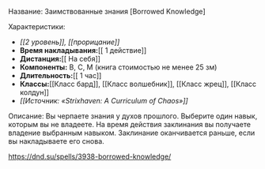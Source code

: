 Название: Заимствованные знания \[Borrowed Knowledge] 

Характеристики:
- *[[2 уровень]], [[прорицание]]*
- **Время накладывания:**[[ 1 действие]]
- **Дистанция:**[[ На себя]]
- **Компоненты:** В, С, М (книга стоимостью не менее 25 зм)
- **Длительность:**[[ 1 час]]
- **Классы:**[[Класс  бард]], [[Класс волшебник]], [[Класс жрец]], [[Класс колдун]]
- *[[Источник: «Strixhaven: A Curriculum of Chaos»]]*

Описание:
Вы черпаете знания у духов прошлого. Выберите один навык, которым вы не владеете. На время действия заклинания вы получаете владение выбранным навыком. Заклинание оканчивается раньше, если вы накладываете его снова.

https://dnd.su/spells/3938-borrowed-knowledge/